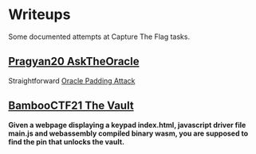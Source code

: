 # Writeups
Some documented attempts at Capture The Flag tasks.

## [Pragyan20 AskTheOracle]()
Straightforward [Oracle Padding Attack](https://en.wikipedia.org/wiki/Padding_oracle_attack)

## [BambooCTF21 The Vault](https://github.com/kaftejiman/ctf-writeups/tree/main/BamboCTF21)
**Given a webpage displaying a keypad index.html, javascript driver file main.js and webassembly compiled binary wasm, you are supposed to find the pin that unlocks the vault.**


